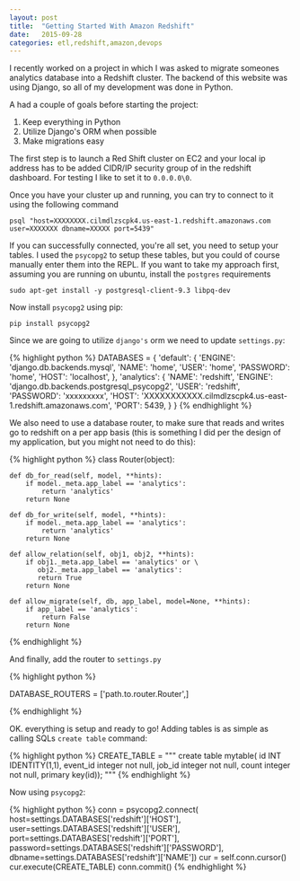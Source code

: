 ```yaml
---
layout: post
title:  "Getting Started With Amazon Redshift"
date:   2015-09-28
categories: etl,redshift,amazon,devops
---
```


I recently worked on a project in which I was asked to migrate someones analytics database into a Redshift cluster. The backend of this website was using Django, so all of my development was done in Python.

A had a couple of goals before starting the project:

1. Keep everything in Python
1. Utilize Django's ORM when possible
1. Make migrations easy

The first step is to launch a Red Shift cluster on EC2 and your local ip address has to be added CIDR/IP security group of in the redshift dashboard. For testing I like to set it to `0.0.0.0\0`.

Once you have your cluster up and running, you can try to connect to it using the following command

```
psql "host=XXXXXXXX.cilmdlzscpk4.us-east-1.redshift.amazonaws.com user=XXXXXXX dbname=XXXXX port=5439"
``` 

If you can successfully connected, you're all set, you need to setup your tables. I used the `psycopg2` to setup these tables, but you could of course manually enter them into the REPL. If you want to take my approach first, assuming you are running on ubuntu, install the `postgres` requirements

```
sudo apt-get install -y postgresql-client-9.3 libpq-dev
```

Now install `psycopg2` using pip:

```
pip install psycopg2
```

Since we are going to utilize `django's` orm we need to update `settings.py`:

{% highlight python %}
DATABASES = {
    'default': {
        'ENGINE': 'django.db.backends.mysql',
        'NAME': 'home',
        'USER': 'home',
        'PASSWORD': 'home',
        'HOST': 'localhost',
    },
    'analytics': {
        'NAME': 'redshift',
        'ENGINE': 'django.db.backends.postgresql_psycopg2',
        'USER': 'redshift',
        'PASSWORD': 'xxxxxxxxx',
        'HOST': 'XXXXXXXXXXX.cilmdlzscpk4.us-east-1.redshift.amazonaws.com',
        'PORT': 5439,
    }
}
{% endhighlight %}

We also need to use a database router, to make sure that reads and writes go to redshift on a per app basis (this is something I did per the design of my application, but you might not need to do this):

{% highlight python %}
class Router(object):

    def db_for_read(self, model, **hints):
        if model._meta.app_label == 'analytics':
            return 'analytics'
        return None

    def db_for_write(self, model, **hints):
        if model._meta.app_label == 'analytics':
            return 'analytics'
        return None

    def allow_relation(self, obj1, obj2, **hints):
        if obj1._meta.app_label == 'analytics' or \
           obj2._meta.app_label == 'analytics':
           return True
        return None

    def allow_migrate(self, db, app_label, model=None, **hints):
        if app_label == 'analytics':
            return False
        return None
        
{% endhighlight %}

And finally, add the router to `settings.py`

{% highlight python %}

DATABASE_ROUTERS = ['path.to.router.Router',]

{% endhighlight %}


OK. everything is setup and ready to go! Adding tables is as simple as calling SQLs `create table` command:

{% highlight python %}
CREATE_TABLE = """
    create table mytable(
        id INT IDENTITY(1,1),
        event_id integer not null,
        job_id integer not null,
        count integer not null,
        primary key(id));
"""
{% endhighlight %}

Now using `psycopg2`:

{% highlight python %}
conn = psycopg2.connect(
    host=settings.DATABASES['redshift']['HOST'], 
    user=settings.DATABASES['redshift']['USER'], 
    port=settings.DATABASES['redshift']['PORT'], 
    password=settings.DATABASES['redshift']['PASSWORD'], 
    dbname=settings.DATABASES['redshift']['NAME'])
cur = self.conn.cursor()
cur.execute(CREATE_TABLE)
conn.commit()
{% endhighlight %}



